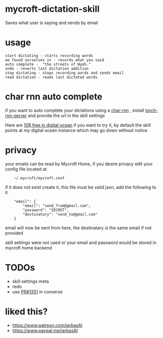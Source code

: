 # mycroft-dictation-skill

Saves what user is saying and sends by email

# usage

    start dictating - starts recording words
    we found ourselves in - records what you said
    auto complete -  "the streets of Wyoh."
    undo - reverts last dictation addition
    stop dictating - stops recording words and sends email
    read dictation - reads last dictated words

# char rnn auto complete

if you want to auto complete your dictations using a [char-rnn](https://karpathy.github.io/2015/05/21/rnn-effectiveness/) , install
[torch-rnn-server](https://github.com/robinsloan/torch-rnn-server) and provide
 the url in the skill settings

 Here are [10$ free in digital ocean](https://m.do.co/c/e9f00fee6aa5) if you
 want to try it, by default the skill points at my digital ocean instance which may go down without notice


# privacy

your emails can be read by Mycroft Home, if you desire privacy edit your
config file located at

        ~/.mycroft/mycroft.conf

if it does not exist create it, this file must be valid json, add the
following to it

        "email": {
            "email": "send_from@gmail.com",
            "password": "SECRET",
            "destinatary": "send_to@gmail.com"
        }

email will now be sent from here, the destinatary is the same email if not
provided

skill settings were not used or your email and password would be stored in
mycroft home backend


# TODOs

- skill settings meta
- redo
- use [PR#1351](https://github.com/MycroftAI/mycroft-core/pull/1351) in converse


# liked this?

- https://www.patreon.com/jarbasAI
- https://www.paypal.me/jarbasAI

